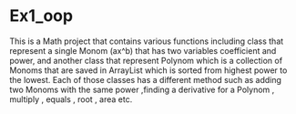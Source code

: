 # Ex1_oop
This is a Math project that contains various functions including class that represent a single Monom (ax^b) that has two variables coefficient and power, and another class that represent Polynom which is a collection of Monoms that are saved in ArrayList which is sorted from highest power to the lowest. Each of those classes has a different method such as adding two Monoms with the same power ,finding a derivative for a Polynom , multiply , equals , root , area etc. 
